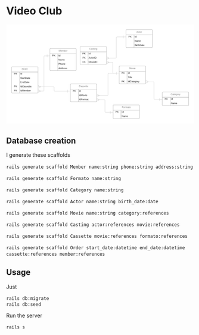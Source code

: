 # Video Club

![ERD](/Video-Club.png)

## Database creation

I generate these scaffolds

`rails generate scaffold Member name:string phone:string address:string`

`rails generate scaffold Formato name:string`

`rails generate scaffold Category name:string`

`rails generate scaffold Actor name:string birth_date:date`

`rails generate scaffold Movie name:string category:references`

`rails generate scaffold Casting actor:references movie:references`

`rails generate scaffold Cassette movie:references formato:references`

`rails generate scaffold Order start_date:datetime end_date:datetime cassette:references member:references`

## Usage

Just

    rails db:migrate
    rails db:seed

Run the server
    
    rails s
